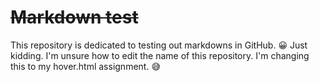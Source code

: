 # ~~Markdown test~~
This repository is dedicated to testing out markdowns in GitHub. :grinning:
Just kidding. I'm unsure how to edit the name of this repository. I'm changing this to my hover.html assignment. :sweat_smile: 
